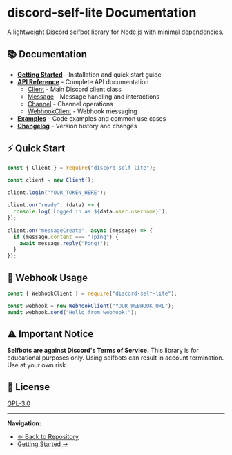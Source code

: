 # discord-self-lite Documentation

A lightweight Discord selfbot library for Node.js with minimal dependencies.

## 📚 Documentation

- **[Getting Started](getting-started.md)** - Installation and quick start guide
- **[API Reference](api/README.md)** - Complete API documentation
  - [Client](api/Client.md) - Main Discord client class
  - [Message](api/Message.md) - Message handling and interactions
  - [Channel](api/Channel.md) - Channel operations
  - [WebhookClient](api/WebhookClient.md) - Webhook messaging
- **[Examples](examples.md)** - Code examples and common use cases
- **[Changelog](CHANGELOG.md)** - Version history and changes

## ⚡ Quick Start

```javascript
const { Client } = require("discord-self-lite");

const client = new Client();

client.login("YOUR_TOKEN_HERE");

client.on("ready", (data) => {
  console.log(`Logged in as ${data.user.username}`);
});

client.on("messageCreate", async (message) => {
  if (message.content === "!ping") {
    await message.reply("Pong!");
  }
});
```

## 🔗 Webhook Usage

```javascript
const { WebhookClient } = require("discord-self-lite");

const webhook = new WebhookClient("YOUR_WEBHOOK_URL");
await webhook.send("Hello from webhook!");
```

## ⚠️ Important Notice

**Selfbots are against Discord's Terms of Service.** This library is for educational purposes only. Using selfbots can result in account termination. Use at your own risk.

## 📄 License

[GPL-3.0](../LICENSE)

---

**Navigation:**

- [← Back to Repository](../README.md)
- [Getting Started →](getting-started.md)
